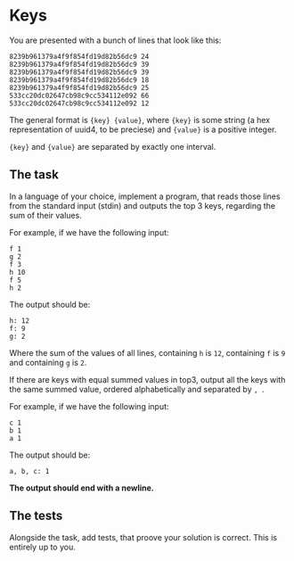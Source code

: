# Keys

You are presented with a bunch of lines that look like this:

```
8239b961379a4f9f854fd19d82b56dc9 24
8239b961379a4f9f854fd19d82b56dc9 39
8239b961379a4f9f854fd19d82b56dc9 39
8239b961379a4f9f854fd19d82b56dc9 18
8239b961379a4f9f854fd19d82b56dc9 25
533cc20dc02647cb98c9cc534112e092 66
533cc20dc02647cb98c9cc534112e092 12
```

The general format is `{key} {value}`, where `{key}` is some string (a hex representation of uuid4, to be preciese) and `{value}` is a positive integer.

`{key}` and `{value}` are separated by exactly one interval.

## The task

In a language of your choice, implement a program, that reads those lines from the standard input (stdin) and outputs the top 3 keys, regarding the sum of their values.

For example, if we have the following input:


```
f 1
g 2
f 3
h 10
f 5
h 2
```

The output should be:

```
h: 12
f: 9
g: 2
```

Where the sum of the values of all lines, containing `h` is `12`, containing `f` is `9` and containing `g` is `2`.

If there are keys with equal summed values in top3, output all the keys with the same summed value, ordered alphabetically and separated by `, `.

For example, if we have the following input:

```
c 1
b 1
a 1
```

The output should be:

```
a, b, c: 1
```

**The output should end with a newline.**

## The tests

Alongside the task, add tests, that proove your solution is correct. This is entirely up to you.

